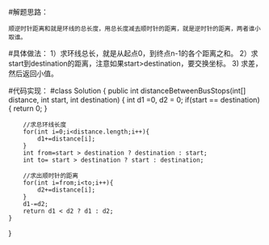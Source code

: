 #解题思路：

    顺逆时针距离和就是环线的总长度，用总长度减去顺时针的距离，就是逆时针的距离，两者谁小取谁。


#具体做法：
    1）求环线总长，就是从起点0，到终点n-1的各个距离之和。
    2）求start到destination的距离，注意如果start>destination，要交换坐标。
    3) 求差，然后返回小值。
    
    
#代码实现：
#class Solution {
    public int distanceBetweenBusStops(int[] distance, int start, int destination) {
        int d1 =0, d2 = 0;
        if(start == destination) {
            return 0;
        }

        //求总环线长度
        for(int i=0;i<distance.length;i++){
            d1+=distance[i];
        }
        int from=start > destination ? destination : start;
        int to= start > destination ? start : destination;

        //求出顺时针的距离
        for(int i=from;i<to;i++){
            d2+=distance[i];
        }
        d1-=d2;
        return d1 < d2 ? d1 : d2;
    }
}
